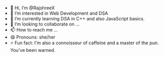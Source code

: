 - 👋 Hi, I’m @RajshreeX
- 👀 I’m interested in Web Development and DSA
- 🌱 I’m currently learning DSA in C++ and also JavaScript basics.
- 💞️ I’m looking to collaborate on ...
- 📫 How to reach me ...
- 😄 Pronouns: she/her
- ⚡ Fun fact: I'm also a connoisseur of caffeine and a master of the pun. You've been warned.

<!---
RajshreeX/RajshreeX is a ✨ special ✨ repository because its `README.md` (this file) appears on your GitHub profile.
You can click the Preview link to take a look at your changes.
--->
